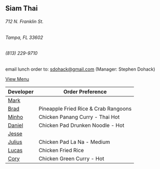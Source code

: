 ## Siam Thai
###### 712 N. Franklin St.
###### Tampa, FL 33602
###### (813) 229-9710

email lunch order to: sdohack@gmail.com
(Manager: Stephen Dohack)

[View Menu](http://www.si-am-thairestaurant.com/lunch-menu/)



Developer                                           | Order Preference
----------------------------------------------------|---------------------
[Mark](http://github.com/mark-smithtb)              | 
[Brad](https://github.com/bradreed)                 | Pineapple Fried Rice & Crab Rangoons
[Minho](https://github.com/minhochoi)               | Chicken Panang Curry - Thai Hot
[Daniel](https://github.come/dtartaglia)            | Chicken Pad Drunken Noodle - Hot
[Jesse](https://github.com/jessecurry)              | 
[Julius](https://github.com/)                       | Chicken Pad La Na - Medium
[Lucas](https://github.com/)                        | Chicken Fried Rice
[Cory](https://github.com/khaladin)                 | Chicken Green Curry - Hot

